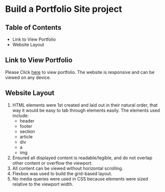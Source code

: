 #  Build a Portfolio Site project 

## Table of Contents
* Link to View Portfolio
* Website Layout

## Link to View Portfolio
Please Click [here](https://repl.it/@darmieade/Udacity-Build-Portfolio-Site) to view portfolio. The website is responsive and can be viewed on any device.

## Website Layout
1. HTML elements were 1st created and laid out in their natural order, that way it would be easy to tab through elements easily. The elements used include:
    * header
    * footer
    * section
    * article
    * div
    * a
    * img
2. Ensured all displayed content is readable/legible, and do not overlap other content or overflow the viewport.
3. All content can be viewed without horizontal scrolling.
4. Flexbox was used to build the grid-based layout.
5. No media queries were used in CSS because elements were sized relative to the viewport width.